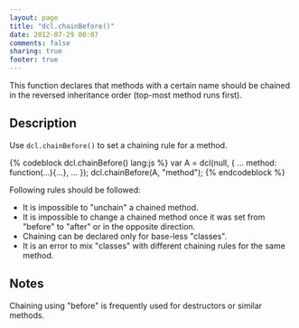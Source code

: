 ```yaml
---
layout: page
title: "dcl.chainBefore()"
date: 2012-07-29 00:07
comments: false
sharing: true
footer: true
---
```


This function declares that methods with a certain name should be chained in the reversed inheritance order
(top-most method runs first).

## Description

Use `dcl.chainBefore()` to set a chaining rule for a method.

{% codeblock dcl.chainBefore() lang:js %}
var A = dcl(null, {
  ...
  method: function(...){...},
  ...
});
dcl.chainBefore(A, "method");
{% endcodeblock %}

Following rules should be followed:

* It is impossible to "unchain" a chained method.
* It is impossible to change a chained method once it was set from "before" to "after" or in the opposite direction.
* Chaining can be declared only for base-less "classes".
* It is an error to mix "classes" with different chaining rules for the same method.

## Notes

Chaining using "before" is frequently used for destructors or similar methods.
